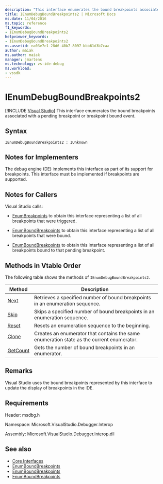```yaml
---
description: "This interface enumerates the bound breakpoints associated with a pending breakpoint or breakpoint bound event."
title: IEnumDebugBoundBreakpoints2 | Microsoft Docs
ms.date: 11/04/2016
ms.topic: reference
f1_keywords:
- IEnumDebugBoundBreakpoints2
helpviewer_keywords:
- IEnumDebugBoundBreakpoints2
ms.assetid: ea03e7e1-28d6-40b7-8097-bbb61d3b7caa
author: maiak
ms.author: maiak
manager: jmartens
ms.technology: vs-ide-debug
ms.workload:
- vssdk
---
```

# IEnumDebugBoundBreakpoints2

 [!INCLUDE [Visual Studio](~/includes/applies-to-version/vs-windows-only.md)]
This interface enumerates the bound breakpoints associated with a pending breakpoint or breakpoint bound event.

## Syntax

```
IEnumDebugBoundBreakpoints2 : IUnknown
```

## Notes for Implementers
 The debug engine (DE) implements this interface as part of its support for breakpoints. This interface must be implemented if breakpoints are supported.

## Notes for Callers
 Visual Studio calls:

- [EnumBreakpoints](../../../extensibility/debugger/reference/idebugbreakpointevent2-enumbreakpoints.md) to obtain this interface representing a list of all breakpoints that were triggered.

- [EnumBoundBreakpoints](../../../extensibility/debugger/reference/idebugbreakpointboundevent2-enumboundbreakpoints.md) to obtain this interface representing a list of all breakpoints that were bound.

- [EnumBoundBreakpoints](../../../extensibility/debugger/reference/idebugpendingbreakpoint2-enumboundbreakpoints.md) to obtain this interface representing a list of all breakpoints bound to that pending breakpoint.

## Methods in Vtable Order
 The following table shows the methods of `IEnumDebugBoundBreakpoints2`.

|Method|Description|
|------------|-----------------|
|[Next](../../../extensibility/debugger/reference/ienumdebugboundbreakpoints2-next.md)|Retrieves a specified number of bound breakpoints in an enumeration sequence.|
|[Skip](../../../extensibility/debugger/reference/ienumdebugboundbreakpoints2-skip.md)|Skips a specified number of bound breakpoints in an enumeration sequence.|
|[Reset](../../../extensibility/debugger/reference/ienumdebugboundbreakpoints2-reset.md)|Resets an enumeration sequence to the beginning.|
|[Clone](../../../extensibility/debugger/reference/ienumdebugboundbreakpoints2-clone.md)|Creates an enumerator that contains the same enumeration state as the current enumerator.|
|[GetCount](../../../extensibility/debugger/reference/ienumdebugboundbreakpoints2-getcount.md)|Gets the number of bound breakpoints in an enumerator.|

## Remarks
 Visual Studio uses the bound breakpoints represented by this interface to update the display of breakpoints in the IDE.

## Requirements
 Header: msdbg.h

 Namespace: Microsoft.VisualStudio.Debugger.Interop

 Assembly: Microsoft.VisualStudio.Debugger.Interop.dll

## See also
- [Core Interfaces](../../../extensibility/debugger/reference/core-interfaces.md)
- [EnumBoundBreakpoints](../../../extensibility/debugger/reference/idebugbreakpointboundevent2-enumboundbreakpoints.md)
- [EnumBoundBreakpoints](../../../extensibility/debugger/reference/idebugpendingbreakpoint2-enumboundbreakpoints.md)
- [EnumBoundBreakpoints](../../../extensibility/debugger/reference/idebugpendingbreakpoint2-enumboundbreakpoints.md)
